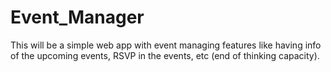 # Event_Manager

This will be a simple web app with event managing features like having info of the upcoming events, RSVP in the events, etc (end of thinking capacity).
